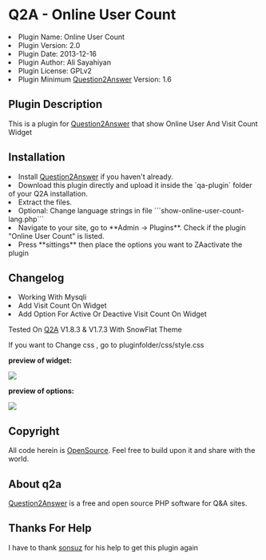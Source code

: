# Q2A - Online User Count

<li>Plugin Name: Online User Count</li>
<li>Plugin Version: 2.0</li>
<li>Plugin Date: 2013-12-16</li>
<li>Plugin Author: Ali Sayahiyan </li>
<li>Plugin License: GPLv2</li>
<li>Plugin Minimum <a href="http://www.question2answer.org/">Question2Answer</a> Version: 1.6</li>

Plugin Description
------------
This is a plugin for <a href="http://www.question2answer.org/">Question2Answer</a> that show Online User And Visit Count Widget

Installation
------------
<li>Install <a href="http://www.question2answer.org/">Question2Answer</a> if you haven't already.</li>
<li>Download this plugin directly and upload it inside the `qa-plugin` folder of your Q2A installation.</li>
<li>Extract the files.</li>
<li>Optional: Change language strings in file ```show-online-user-count-lang.php```</li>
<li>Navigate to your site, go to **Admin -> Plugins**. Check if the plugin "Online User Count" is listed.</li>
<li>Press **sittings** then place the options you want to ZAactivate the plugin</li>
  
Changelog
------------
<li>Working With Mysqli</li>
<li>Add Visit Count On Widget</li>
<li> Add Option For Active Or Deactive Visit Count On Widget</li>
</p>
Tested On <a href="http://www.question2answer.org/">Q2A</a> V1.8.3 & V1.7.3 With SnowFlat Theme
</p>
If you want to Change css , go to pluginfolder/css/style.css
</p>
<b>preview of widget:</b>
</p>
<img src="http://196.221.149.40/img/OnlineUserCountWidget.jpg">
</p>
</p>
</p>
<b>preview of options:</b>
</p>
<img src="http://196.221.149.40/img/OnlineUserCount.jpg">

Copyright
---------
All code herein is <a href="http://www.gnu.org/licenses/gpl.html">OpenSource</a>. Feel free to build upon it and share with the world.

About q2a
---------
<a href="http://www.question2answer.org/">Question2Answer</a> is a free and open source PHP software for Q&A sites.

Thanks For Help
---------
I have to thank <a href="https://www.question2answer.org/qa/user/sonsuz">sonsuz</a> for his help to get this plugin again 
